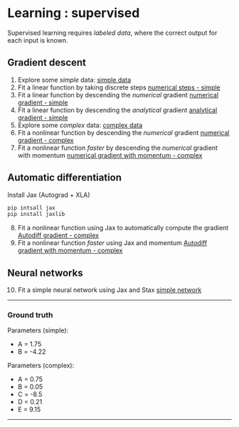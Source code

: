 # Learning : supervised

Supervised learning requires *labeled data*, where the correct output for each input is known.

## Gradient descent

1. Explore some *simple* data: [simple data](1_load_simple_data.py)
2. Fit a linear function by taking discrete steps [numerical steps - simple](2_numerical_steps_simple.py)
3. Fit a linear function by descending the *numerical* gradient [numerical gradient - simple](3_numerical_gradient_simple.py)
4. Fit a linear function by descending the *analytical* gradient [analytical gradient - simple](4_analytical_gradient_simple.py)
5. Explore some *complex* data: [complex data](5_load_complex_data.py)
6. Fit a nonlinear function by descending the *numerical* gradient [numerical gradient - complex](6_numerical_gradient_complex.py)
7. Fit a nonlinear function *faster* by descending the *numerical* gradient with momentum [numerical gradient with momentum - complex](7_numerical_gradient_momentum_complex.py)

## Automatic differentiation

Install Jax (Autograd + XLA)

```bash
pip intsall jax
pip install jaxlib
```

8. Fit a nonlinear function using Jax to automatically compute the gradient [Autodiff gradient - complex](8_autodiff_gradient_complex.py)
9. Fit a nonlinear function *faster* using Jax and momentum [Autodiff gradient with momentum - complex](9_autodiff_gradient_momentum_complex.py)

## Neural networks

10. Fit a simple neural network using Jax and Stax [simple network](10_network_autodiff_gradient_momentum.py)

----

### Ground truth

Parameters (simple):
- A = 1.75
- B = -4.22

Parameters (complex):
- A = 0.75
- B = 0.05
- C = -8.5
- D = 0.21
- E = 9.15

----
